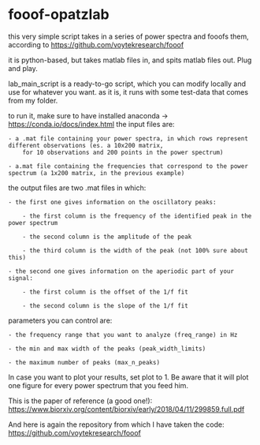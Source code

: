 # fooof-opatzlab

this very simple script takes in a series of power spectra and fooofs them, according to https://github.com/voytekresearch/fooof

it is python-based, but takes matlab files in, and spits matlab files out. Plug and play.

lab_main_script is a ready-to-go script, which you can modify locally and use for whatever you want. as it is, it runs with some test-data that comes from my folder.

to run it, make sure to have installed anaconda -> https://conda.io/docs/index.html
the input files are:

	- a .mat file containing your power spectra, in which rows represent different observations (es. a 10x200 matrix, 
		for 10 observations and 200 points in the power spectrum)

	- a.mat file containing the frequencies that correspond to the power spectrum (a 1x200 matrix, in the previous example)

the output files are two .mat files in which:

	- the first one gives information on the oscillatory peaks:

		- the first column is the frequency of the identified peak in the power spectrum

		- the second column is the amplitude of the peak

		- the third column is the width of the peak (not 100% sure about this)
	
	- the second one gives information on the aperiodic part of your signal:

		- the first column is the offset of the 1/f fit

		- the second column is the slope of the 1/f fit

parameters you can control are:

	- the frequency range that you want to analyze (freq_range) in Hz

	- the min and max width of the peaks (peak_width_limits)

	- the maximum number of peaks (max_n_peaks)

In case you want to plot your results, set plot to 1. Be aware that it will plot one figure for every power spectrum that you feed him.


This is the paper of reference (a good one!): https://www.biorxiv.org/content/biorxiv/early/2018/04/11/299859.full.pdf

And here is again the repository from which I have taken the code: https://github.com/voytekresearch/fooof
